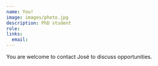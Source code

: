 ```yaml
---
name: You!
image: images/photo.jpg
description: PhD student
role: 
links:
  email: 
---
```


You are welcome to contact José to discuss opportunities.
